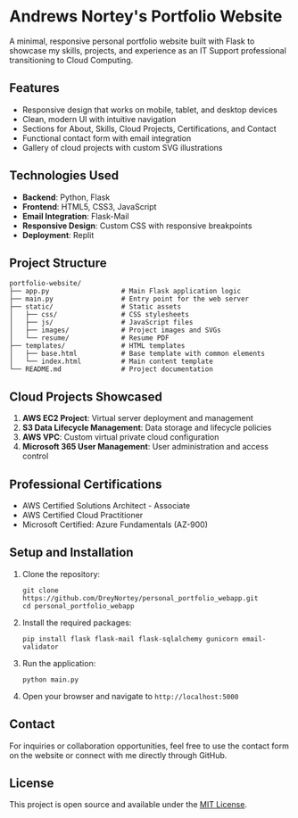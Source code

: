 # Andrews Nortey's Portfolio Website

A minimal, responsive personal portfolio website built with Flask to showcase my skills, projects, and experience as an IT Support professional transitioning to Cloud Computing.

## Features

- Responsive design that works on mobile, tablet, and desktop devices
- Clean, modern UI with intuitive navigation
- Sections for About, Skills, Cloud Projects, Certifications, and Contact
- Functional contact form with email integration
- Gallery of cloud projects with custom SVG illustrations

## Technologies Used

- **Backend**: Python, Flask
- **Frontend**: HTML5, CSS3, JavaScript
- **Email Integration**: Flask-Mail
- **Responsive Design**: Custom CSS with responsive breakpoints
- **Deployment**: Replit

## Project Structure

```
portfolio-website/
├── app.py                  # Main Flask application logic
├── main.py                 # Entry point for the web server
├── static/                 # Static assets
│   ├── css/                # CSS stylesheets
│   ├── js/                 # JavaScript files
│   ├── images/             # Project images and SVGs
│   └── resume/             # Resume PDF
├── templates/              # HTML templates
│   ├── base.html           # Base template with common elements
│   └── index.html          # Main content template
└── README.md               # Project documentation
```

## Cloud Projects Showcased

1. **AWS EC2 Project**: Virtual server deployment and management
2. **S3 Data Lifecycle Management**: Data storage and lifecycle policies
3. **AWS VPC**: Custom virtual private cloud configuration
4. **Microsoft 365 User Management**: User administration and access control

## Professional Certifications

- AWS Certified Solutions Architect - Associate
- AWS Certified Cloud Practitioner
- Microsoft Certified: Azure Fundamentals (AZ-900)

## Setup and Installation

1. Clone the repository:
   ```
   git clone https://github.com/DreyNortey/personal_portfolio_webapp.git
   cd personal_portfolio_webapp
   ```

2. Install the required packages:
   ```
   pip install flask flask-mail flask-sqlalchemy gunicorn email-validator
   ```

3. Run the application:
   ```
   python main.py
   ```

4. Open your browser and navigate to `http://localhost:5000`

## Contact

For inquiries or collaboration opportunities, feel free to use the contact form on the website or connect with me directly through GitHub.

## License

This project is open source and available under the [MIT License](LICENSE).